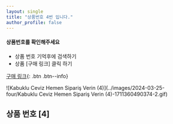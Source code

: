 ```yaml
---
layout: single
title: "상품번호 4번 입니다."
author_profile: false
---
```




<div class="notice--info">
<h4> 상품번호를 확인해주세요 </h4>
<ul>
    <li> 상품 번호 기억후에 검색하기 </li>
    <li> 상품 [구매 링크] 클릭 하기 </li>
</ul>
</div>


[구매 링크](https://link.coupang.com/a/bvrN4X){: .btn .btn--info}

![Kabuklu Ceviz   Hemen Sipariş Verin (4)](../images/2024-03-25-four/Kabuklu Ceviz   Hemen Sipariş Verin (4)-1711360490374-2.gif)






## 상품 번호 [4]
